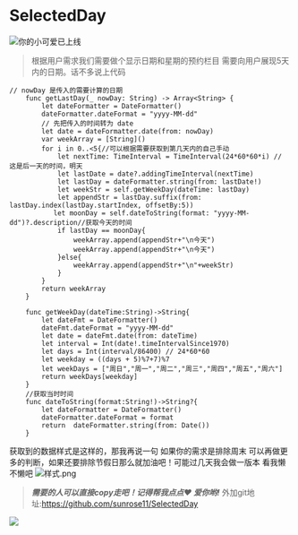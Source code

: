 # SelectedDay
![你的小可爱已上线](http://upload-images.jianshu.io/upload_images/7882691-886183f3a8e30c93.GIF?imageMogr2/auto-orient/strip)
>根据用户需求我们需要做个显示日期和星期的预约栏目 需要向用户展现5天内的日期。话不多说上代码
```
// nowDay 是传入的需要计算的日期
    func getLastDay(_ nowDay: String) -> Array<String> {
        let dateFormatter = DateFormatter()
        dateFormatter.dateFormat = "yyyy-MM-dd"
        // 先把传入的时间转为 date
        let date = dateFormatter.date(from: nowDay)
        var weekArray = [String]()
        for i in 0..<5{//可以根据需要获取到第几天内的自己手动
            let nextTime: TimeInterval = TimeInterval(24*60*60*i) // 这是后一天的时间，明天
            let lastDate = date?.addingTimeInterval(nextTime)
            let lastDay = dateFormatter.string(from: lastDate!)
            let weekStr = self.getWeekDay(dateTime: lastDay)
            let appendStr = lastDay.suffix(from: lastDay.index(lastDay.startIndex, offsetBy:5))
           let moonDay = self.dateToString(format: "yyyy-MM-dd")?.description//获取今天的时间
            if lastDay == moonDay{
                weekArray.append(appendStr+"\n今天")
                weekArray.append(appendStr+"\n今天")
            }else{
                weekArray.append(appendStr+"\n"+weekStr)
            }
        }
        return weekArray
    }
    
    func getWeekDay(dateTime:String)->String{
        let dateFmt = DateFormatter()
        dateFmt.dateFormat = "yyyy-MM-dd"
        let date = dateFmt.date(from: dateTime)
        let interval = Int(date!.timeIntervalSince1970)
        let days = Int(interval/86400) // 24*60*60
        let weekday = ((days + 5)%7+7)%7
        let weekDays = ["周日","周一","周二","周三","周四","周五","周六"]
        return weekDays[weekday]
    }
    //获取当时时间
    func dateToString(format:String!)->String?{
        let dateFormatter = DateFormatter()
        dateFormatter.dateFormat = format
        return  dateFormatter.string(from: Date())
    }
```
获取到的数据样式是这样的，那我再说一句 如果你的需求是排除周末 可以再做更多的判断，如果还要排除节假日那么就加油吧！可能过几天我会做一版本 看我懒不懒吧
![样式.png](https://upload-images.jianshu.io/upload_images/7882691-0c9a1faa05bd8bdc.png?imageMogr2/auto-orient/strip%7CimageView2/2/w/1240)
>***需要的人可以直接copy走吧！记得帮我点点❤ 爱你哟!***
外加git地址:https://github.com/sunrose11/SelectedDay

![](http://upload-images.jianshu.io/upload_images/7882691-ca45d1830b9b562a.gif?imageMogr2/auto-orient/strip)
